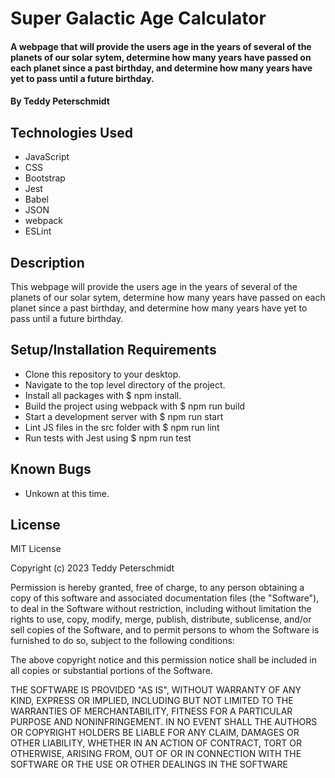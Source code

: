 # Super Galactic Age Calculator

#### A webpage that will provide the users age in the years of several of the planets of our solar sytem, determine how many years have passed on each planet since a past birthday, and determine how many years have yet to pass until a future birthday.

#### By Teddy Peterschmidt

## Technologies Used

* JavaScript
* CSS
* Bootstrap
* Jest
* Babel
* JSON
* webpack
* ESLint

## Description

This webpage will provide the users age in the years of several of the planets of our solar sytem, determine how many years have passed on each planet since a past birthday, and determine how many years have yet to pass until a future birthday.

## Setup/Installation Requirements

* Clone this repository to your desktop.
* Navigate to the top level directory of the project.
* Install all packages with $ npm install.
* Build the project using webpack with $ npm run build
* Start a development server with $ npm run start
* Lint JS files in the src folder with $ npm run lint
* Run tests with Jest using $ npm run test

## Known Bugs

* Unkown at this time.

## License

MIT License

Copyright (c) 2023 Teddy Peterschmidt

Permission is hereby granted, free of charge, to any person obtaining a copy
of this software and associated documentation files (the "Software"), to deal
in the Software without restriction, including without limitation the rights
to use, copy, modify, merge, publish, distribute, sublicense, and/or sell
copies of the Software, and to permit persons to whom the Software is
furnished to do so, subject to the following conditions:

The above copyright notice and this permission notice shall be included in all
copies or substantial portions of the Software.

THE SOFTWARE IS PROVIDED "AS IS", WITHOUT WARRANTY OF ANY KIND, EXPRESS OR
IMPLIED, INCLUDING BUT NOT LIMITED TO THE WARRANTIES OF MERCHANTABILITY,
FITNESS FOR A PARTICULAR PURPOSE AND NONINFRINGEMENT. IN NO EVENT SHALL THE
AUTHORS OR COPYRIGHT HOLDERS BE LIABLE FOR ANY CLAIM, DAMAGES OR OTHER
LIABILITY, WHETHER IN AN ACTION OF CONTRACT, TORT OR OTHERWISE, ARISING FROM,
OUT OF OR IN CONNECTION WITH THE SOFTWARE OR THE USE OR OTHER DEALINGS IN THE
SOFTWARE